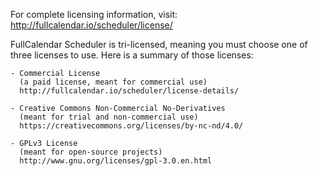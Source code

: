 
For complete licensing information, visit:
http://fullcalendar.io/scheduler/license/

FullCalendar Scheduler is tri-licensed, meaning you must choose
one of three licenses to use. Here is a summary of those licenses:

	- Commercial License
	  (a paid license, meant for commercial use)
	  http://fullcalendar.io/scheduler/license-details/

	- Creative Commons Non-Commercial No-Derivatives
	  (meant for trial and non-commercial use)
	  https://creativecommons.org/licenses/by-nc-nd/4.0/

	- GPLv3 License
	  (meant for open-source projects)
	  http://www.gnu.org/licenses/gpl-3.0.en.html
